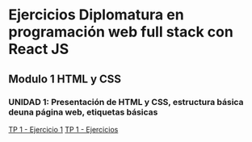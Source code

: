 # Ejercicios Diplomatura en programación web full stack con React JS

## Modulo 1 HTML y CSS
### UNIDAD 1: Presentación de HTML y CSS, estructura básica deuna página web, etiquetas básicas
[TP 1 - Ejercicio 1](https://malenalibman.github.io/diplo_utn/tp1/ejercicio1.html) 
[TP 1 - Ejercicios](https://malenalibman.github.io/diplo_utn/tp1/ejercicio2.html) 
